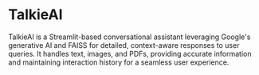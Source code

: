 # TalkieAI
 TalkieAI is a Streamlit-based conversational assistant leveraging Google's generative AI and FAISS for detailed, context-aware responses to user queries. It handles text, images, and PDFs, providing accurate information and maintaining interaction history for a seamless user experience.
